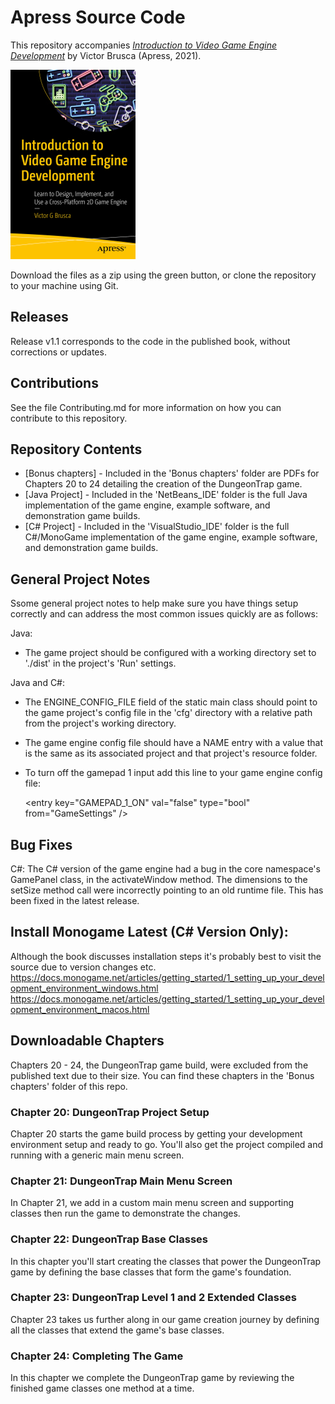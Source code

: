 # Apress Source Code

This repository accompanies [*Introduction to Video Game Engine Development*](https://www.apress.com/9781484270387) by Victor Brusca (Apress, 2021).

[comment]: #cover
![Cover image](9781484270387.jpg)

Download the files as a zip using the green button, or clone the repository to your machine using Git.

## Releases

Release v1.1 corresponds to the code in the published book, without corrections or updates.

## Contributions

See the file Contributing.md for more information on how you can contribute to this repository.

## Repository Contents
- [Bonus chapters] - Included in the 'Bonus chapters' folder are PDFs for Chapters 20 to 24 detailing the creation of the DungeonTrap game.
- [Java Project] - Included in the 'NetBeans_IDE' folder is the full Java implementation of the game engine, example software, and demonstration game builds.
- [C# Project] - Included in the 'VisualStudio_IDE' folder is the full C#/MonoGame implementation of the game engine, example software, and demonstration game builds.

## General Project Notes
Ssome general project notes to help make sure you have things setup correctly and can address the most common issues quickly are as follows:

Java:
- The game project should be configured with a working directory set to './dist' in the project's 'Run' settings.

Java and C#: 
- The ENGINE_CONFIG_FILE field of the static main class should point to the game project's config file in the 'cfg' directory with a relative path from the project's working directory.    
- The game engine config file should have a NAME entry with a value that is the same as its associated project and that project's resource folder.    
- To turn off the gamepad 1 input add this line to your game engine config file:
    
    &lt;entry key="GAMEPAD_1_ON" val="false" type="bool" from="GameSettings" /&gt;

## Bug Fixes
C#:
The C# version of the game engine had a bug in the core namespace's GamePanel class, in the activateWindow method. The dimensions to the setSize method call were incorrectly pointing to an old runtime file. This has been fixed in the latest release.

## Install Monogame Latest (C# Version Only):
Although the book discusses installation steps it's probably best to visit the source due to version changes etc.
https://docs.monogame.net/articles/getting_started/1_setting_up_your_development_environment_windows.html
https://docs.monogame.net/articles/getting_started/1_setting_up_your_development_environment_macos.html

## Downloadable Chapters
Chapters 20 - 24, the DungeonTrap game build, were excluded from the published text due to their size. You can find these chapters in the 'Bonus chapters' folder of this repo.

### Chapter 20: DungeonTrap Project Setup
Chapter 20 starts the game build process by getting your development environment setup and ready to go. You'll also get the project compiled and running with a generic main menu screen.

### Chapter 21: DungeonTrap Main Menu Screen
In Chapter 21, we add in a custom main menu screen and supporting classes then run the game to demonstrate the changes.

### Chapter 22: DungeonTrap Base Classes
In this chapter you'll start creating the classes that power the DungeonTrap game by defining the base classes that form the game's foundation.

### Chapter 23: DungeonTrap Level 1 and 2 Extended Classes
Chapter 23 takes us further along in our game creation journey by defining all the classes that extend the game's base classes.

### Chapter 24: Completing The Game
In this chapter we complete the DungeonTrap game by reviewing the finished game classes one method at a time.
